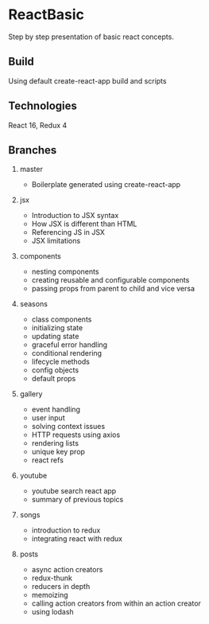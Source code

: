 # ReactBasic

Step by step presentation of basic react concepts. 

## Build

Using default create-react-app build and scripts

## Technologies

React 16, Redux 4

## Branches

1. master
    * Boilerplate generated using create-react-app

1. jsx
    * Introduction to JSX syntax 
    * How JSX is different than HTML
    * Referencing JS in JSX
    * JSX limitations

1. components
    * nesting components
    * creating reusable and configurable components
    * passing props from parent to child and vice versa

1. seasons
    * class components
    * initializing state
    * updating state
    * graceful error handling
    * conditional rendering
    * lifecycle methods
    * config objects
    * default props
    
1. gallery
    * event handling
    * user input
    * solving context issues
    * HTTP requests using axios
    * rendering lists
    * unique key prop
    * react refs

1. youtube
    * youtube search react app
    * summary of previous topics

1. songs
    * introduction to redux
    * integrating react with redux
    
1. posts
    * async action creators
    * redux-thunk
    * reducers in depth
    * memoizing
    * calling action creators from within an action creator
    * using lodash
    
